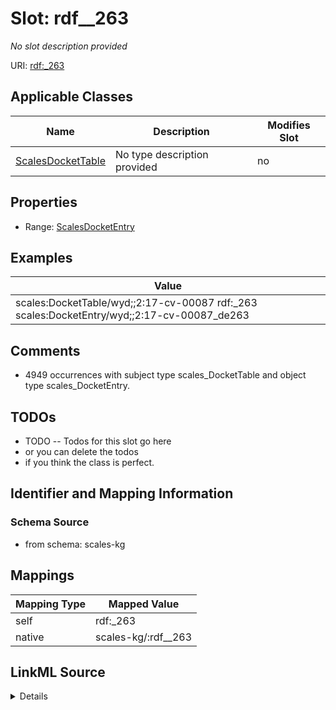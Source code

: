 

# Slot: rdf__263


_No slot description provided_





URI: [rdf:_263](http://www.w3.org/1999/02/22-rdf-syntax-ns#_263)



<!-- no inheritance hierarchy -->





## Applicable Classes

| Name | Description | Modifies Slot |
| --- | --- | --- |
| [ScalesDocketTable](../classes/ScalesDocketTable.md) | No type description provided |  no  |







## Properties

* Range: [ScalesDocketEntry](../classes/ScalesDocketEntry.md)






## Examples

| Value |
| --- |
| scales:DocketTable/wyd;;2:17-cv-00087 rdf:_263 scales:DocketEntry/wyd;;2:17-cv-00087_de263 |

## Comments

* 4949 occurrences with subject type scales_DocketTable and object type scales_DocketEntry.

## TODOs

* TODO -- Todos for this slot go here
* or you can delete the todos
* if you think the class is perfect.

## Identifier and Mapping Information







### Schema Source


* from schema: scales-kg




## Mappings

| Mapping Type | Mapped Value |
| ---  | ---  |
| self | rdf:_263 |
| native | scales-kg/:rdf__263 |




## LinkML Source

<details>
```yaml
name: rdf__263
description: No slot description provided
todos:
- TODO -- Todos for this slot go here
- or you can delete the todos
- if you think the class is perfect.
comments:
- 4949 occurrences with subject type scales_DocketTable and object type scales_DocketEntry.
examples:
- value: scales:DocketTable/wyd;;2:17-cv-00087 rdf:_263 scales:DocketEntry/wyd;;2:17-cv-00087_de263
from_schema: scales-kg
rank: 1000
slot_uri: rdf:_263
alias: rdf__263
domain_of:
- scales_DocketTable
range: scales_DocketEntry

```
</details>